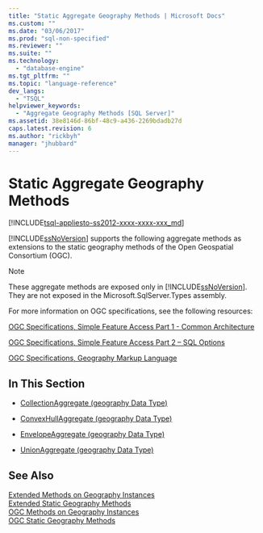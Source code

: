 ```yaml
---
title: "Static Aggregate Geography Methods | Microsoft Docs"
ms.custom: ""
ms.date: "03/06/2017"
ms.prod: "sql-non-specified"
ms.reviewer: ""
ms.suite: ""
ms.technology: 
  - "database-engine"
ms.tgt_pltfrm: ""
ms.topic: "language-reference"
dev_langs: 
  - "TSQL"
helpviewer_keywords: 
  - "Aggregate Geography Methods [SQL Server]"
ms.assetid: 38e8146d-86bf-48c9-a436-2269bdadb27d
caps.latest.revision: 6
ms.author: "rickbyh"
manager: "jhubbard"
---
```

# Static Aggregate Geography Methods
[!INCLUDE[tsql-appliesto-ss2012-xxxx-xxxx-xxx_md](../../integration-services/system/stored-procedures/includes/tsql-appliesto-ss2012-xxxx-xxxx-xxx-md.md)]

  [!INCLUDE[ssNoVersion](../../advanced-analytics/r-services/includes/ssnoversion-md.md)] supports the following aggregate methods as extensions to the static geography methods of the Open Geospatial Consortium (OGC).  
  
> [!NOTE]  
>  These aggregate methods are exposed only in [!INCLUDE[ssNoVersion](../../advanced-analytics/r-services/includes/ssnoversion-md.md)]. They are not exposed in the Microsoft.SqlServer.Types assembly.  
  
 For more information on OGC specifications, see the following resources:  
  
 [OGC Specifications, Simple Feature Access Part 1 - Common Architecture](http://go.microsoft.com/fwlink/?LinkId=93627)  
  
 [OGC Specifications, Simple Feature Access Part 2 – SQL Options](http://go.microsoft.com/fwlink/?LinkId=93628)  
  
 [OGC Specifications, Geography Markup Language](http://go.microsoft.com/fwlink/?LinkId=93629)  
  
## In This Section  
  
-   [CollectionAggregate &#40;geography Data Type&#41;](../../t-sql/data-types/collectionaggregate-geography-data-type.md)  
  
-   [ConvexHullAggregate &#40;geography Data Type&#41;](../../t-sql/data-types/convexhullaggregate-geography-data-type.md)  
  
-   [EnvelopeAggregate &#40;geography Data Type&#41;](../../t-sql/data-types/envelopeaggregate-geography-data-type.md)  
  
-   [UnionAggregate &#40;geography Data Type&#41;](../../t-sql/data-types/unionaggregate-geography-data-type.md)  
  
## See Also  
 [Extended Methods on Geography Instances](../../t-sql/data-types/extended-methods-on-geography-instances.md)   
 [Extended Static Geography Methods](../../t-sql/data-types/extended-static-geography-methods.md)   
 [OGC Methods on Geography Instances](../../t-sql/data-types/ogc-methods-on-geography-instances.md)   
 [OGC Static Geography Methods](../../t-sql/data-types/ogc-static-geography-methods.md)  
  
  